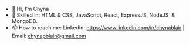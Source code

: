 - 👋 Hi, I’m Chyna
- 🌱 Skilled in: HTML & CSS, JavaScript, React, ExpressJS, NodeJS, & MongoDB.
- 📫 How to reach me: LinkedIn: https://www.linkedin.com/in/chynablair | Email: chynapblair@gmail.com
